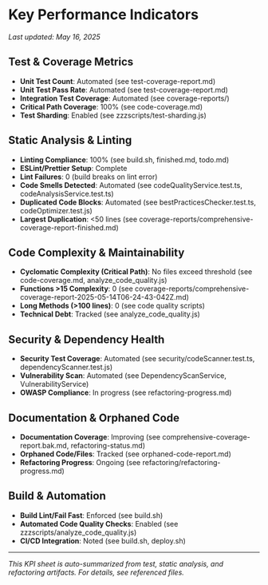 <!-- filepath: d:\___coding\tools\copilot_ppa\build\kpi.md -->
# Key Performance Indicators

_Last updated: May 16, 2025_

## Test & Coverage Metrics
- **Unit Test Count**: Automated (see test-coverage-report.md)
- **Unit Test Pass Rate**: Automated (see test-coverage-report.md)
- **Integration Test Coverage**: Automated (see coverage-reports/)
- **Critical Path Coverage**: 100% (see code-coverage.md)
- **Test Sharding**: Enabled (see zzzscripts/test-sharding.js)

## Static Analysis & Linting
- **Linting Compliance**: 100% (see build.sh, finished.md, todo.md)
- **ESLint/Prettier Setup**: Complete
- **Lint Failures**: 0 (build breaks on lint error)
- **Code Smells Detected**: Automated (see codeQualityService.test.ts, codeAnalysisService.test.ts)
- **Duplicated Code Blocks**: Automated (see bestPracticesChecker.test.ts, codeOptimizer.test.js)
- **Largest Duplication**: <50 lines (see coverage-reports/comprehensive-coverage-report-finished.md)

## Code Complexity & Maintainability
- **Cyclomatic Complexity (Critical Path)**: No files exceed threshold (see code-coverage.md, analyze_code_quality.js)
- **Functions >15 Complexity**: 0 (see coverage-reports/comprehensive-coverage-report-2025-05-14T06-24-43-042Z.md)
- **Long Methods (>100 lines)**: 0 (see code quality scripts)
- **Technical Debt**: Tracked (see analyze_code_quality.js)

## Security & Dependency Health
- **Security Test Coverage**: Automated (see security/codeScanner.test.ts, dependencyScanner.test.js)
- **Vulnerability Scan**: Automated (see DependencyScanService, VulnerabilityService)
- **OWASP Compliance**: In progress (see refactoring-progress.md)

## Documentation & Orphaned Code
- **Documentation Coverage**: Improving (see comprehensive-coverage-report.bak.md, refactoring-status.md)
- **Orphaned Code/Files**: Tracked (see orphaned-code-report.md)
- **Refactoring Progress**: Ongoing (see refactoring/refactoring-progress.md)

## Build & Automation
- **Build Lint/Fail Fast**: Enforced (see build.sh)
- **Automated Code Quality Checks**: Enabled (see zzzscripts/analyze_code_quality.js)
- **CI/CD Integration**: Noted (see build.sh, deploy.sh)

---
_This KPI sheet is auto-summarized from test, static analysis, and refactoring artifacts. For details, see referenced files._
